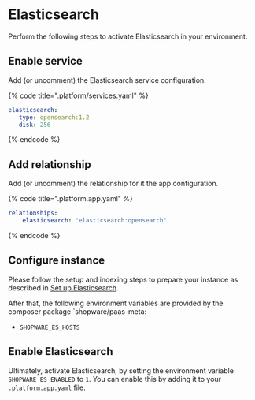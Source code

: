 # Elasticsearch

Perform the following steps to activate Elasticsearch in your environment.

## Enable service

Add (or uncomment) the Elasticsearch service configuration.

{% code title=".platform/services.yaml" %}

```yaml
elasticsearch:
   type: opensearch:1.2
   disk: 256
```

{% endcode %}

## Add relationship

Add (or uncomment) the relationship for it the app configuration.

{% code title=".platform.app.yaml" %}

```yaml
relationships:
    elasticsearch: "elasticsearch:opensearch"
```

{% endcode %}

## Configure instance

Please follow the setup and indexing steps to prepare your instance as described in [Set up Elasticsearch](../../guides/hosting/infrastructure/elasticsearch/elasticsearch-setup.md#prepare-shopware-for-elasticsearch).

After that, the following environment variables are provided by the composer package `shopware/paas-meta:

* `SHOPWARE_ES_HOSTS`

## Enable Elasticsearch

Ultimately, activate Elasticsearch, by setting the environment variable `SHOPWARE_ES_ENABLED` to `1`. You can enable this by adding it to your `.platform.app.yaml` file.
